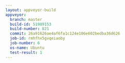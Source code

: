 ```yaml
---
layout: appveyor-build
appveyor:
  branch: master
  build-id: 51989153
  build-number: 821
  commit: 26a91626ae4af6fa1c124e106e602bedba36d626
  job-id: rmhfhx5gvqeiaoby
  job-number: 6
  os-name: Ubuntu
  test-result: 1
---
```

